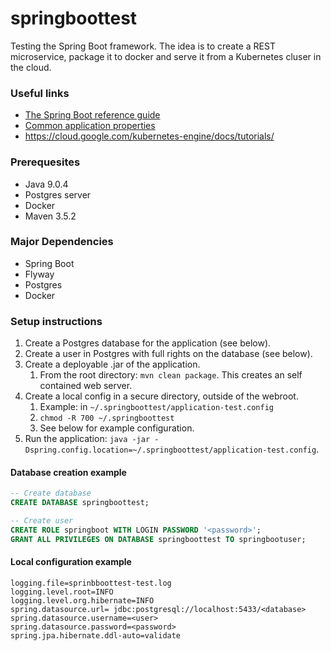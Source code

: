 # springboottest #

Testing the Spring Boot framework. The idea is to create a REST microservice, package it to docker and serve it from a Kubernetes cluser in the cloud.

### Useful links ###

* [The Spring Boot reference guide](https://docs.spring.io/spring-boot/docs/current/reference/htmlsingle/)
* [Common application properties](https://docs.spring.io/spring-boot/docs/current/reference/html/common-application-properties.html)
* https://cloud.google.com/kubernetes-engine/docs/tutorials/


### Prerequesites ###
* Java 9.0.4
* Postgres server
* Docker
* Maven 3.5.2

### Major Dependencies ###
* Spring Boot
* Flyway
* Postgres
* Docker


### Setup instructions ###
1. Create a Postgres database for the application (see below).
1. Create a user in Postgres with full rights on the database (see below). 
1. Create a deployable .jar of the application.
    1. From the root directory: `mvn clean package`. This creates an self contained web server.
1. Create a local config in a secure directory, outside of the webroot.
    1. Example: in `~/.springboottest/application-test.config`
    1. `chmod -R 700 ~/.springboottest`
    1. See below for example configuration. 
1. Run the application: `java -jar -Dspring.config.location=~/.springboottest/application-test.config`.


#### Database creation example ####
```sql
-- Create database
CREATE DATABASE springboottest;

-- Create user
CREATE ROLE springboot WITH LOGIN PASSWORD '<password>';
GRANT ALL PRIVILEGES ON DATABASE springboottest TO springbootuser;
```

#### Local configuration example ####
```
logging.file=sprinbboottest-test.log
logging.level.root=INFO
logging.level.org.hibernate=INFO
spring.datasource.url= jdbc:postgresql://localhost:5433/<database>
spring.datasource.username=<user>
spring.datasource.password=<password>
spring.jpa.hibernate.ddl-auto=validate
```